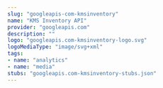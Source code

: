 ```yaml
---
slug: "googleapis-com-kmsinventory"
name: "KMS Inventory API"
provider: "googleapis.com"
description: ""
logo: "googleapis.com-kmsinventory-logo.svg"
logoMediaType: "image/svg+xml"
tags:
- name: "analytics"
- name: "media"
stubs: "googleapis.com-kmsinventory-stubs.json"
---
```

